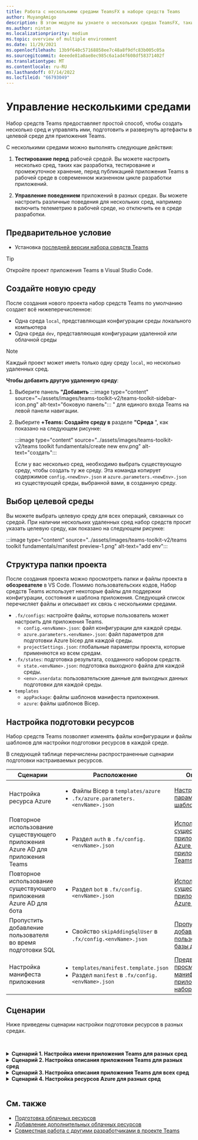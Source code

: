 ```yaml
---
title: Работа с несколькими средами TeamsFX в наборе средств Teams
author: MuyangAmigo
description: В этом модуле вы узнаете о нескольких средах TeamsFX, таких как создание среды, выбор целевой среды и т. д.
ms.author: nintan
ms.localizationpriority: medium
ms.topic: overview of multiple environment
ms.date: 11/29/2021
ms.openlocfilehash: 13b9f640c57168858ee7c48a8f9dfc83b005c05a
ms.sourcegitcommit: 4eeede81a0ae8ec985c6a1ad4f608df58371402f
ms.translationtype: MT
ms.contentlocale: ru-RU
ms.lasthandoff: 07/14/2022
ms.locfileid: "66793049"
---
```

# <a name="manage-multiple-environments"></a>Управление несколькими средами

 Набор средств Teams предоставляет простой способ, чтобы создать несколько сред и управлять ими, подготовить и развернуть артефакты в целевой среде для приложения Teams.

 С несколькими средами можно выполнять следующие действия:

1. **Тестирование перед** рабочей средой. Вы можете настроить несколько сред, таких как разработка, тестирование и промежуточное хранение, перед публикацией приложения Teams в рабочей среде в современном жизненном цикле разработки приложений.

2. **Управление поведением** приложений в разных средах. Вы можете настроить различные поведения для нескольких сред, например включить телеметрию в рабочей среде, но отключить ее в среде разработки.

## <a name="prerequisite"></a>Предварительное условие

* Установка [последней версии набора средств Teams](https://marketplace.visualstudio.com/items?itemName=TeamsDevApp.ms-teams-vscode-extension)

> [!TIP]
> Откройте проект приложения Teams в Visual Studio Code.

## <a name="create-a-new-environment"></a>Создайте новую среду

После создания нового проекта набор средств Teams по умолчанию создает всё нижеперечисленное:

* Одна среда `local`, представляющая конфигурации среды локального компьютера
* Одна среда `dev`, представляющая конфигурации удаленной или облачной среды

> [!NOTE]
> Каждый проект может иметь только одну среду `local`, но несколько удаленных сред.

**Чтобы добавить другую удаленную среду**:

1. Выберите панель **"Добавить** :::image type="content" source="~/assets/images/teams-toolkit-v2/teams-toolkit-sidebar-icon.png" alt-text="боковую панель"::: " для единого входа Teams на левой панели навигации.
2. Выберите **+Teams: Создайте среду в** разделе **"Среда** ", как показано на следующем рисунке:

   :::image type="content" source="../assets/images/teams-toolkit-v2/teams toolkit fundamentals/create new env.png" alt-text="создать":::

   Если у вас несколько сред, необходимо выбрать существующую среду, чтобы создать ту же среду. Эта команда копирует содержимое `config.<newEnv>.json` и `azure.parameters.<newEnv>.json` из существующей среды, выбранной вами, в созданную среду.

## <a name="select-target-environment"></a>Выбор целевой среды

Вы можете выбрать целевую среду для всех операций, связанных со средой. При наличии нескольких удаленных сред набор средств просит указать целевую среду, как показано на следующем рисунке:

:::image type="content" source="../assets/images/teams-toolkit-v2/teams toolkit fundamentals/manifest preview-1.png" alt-text="add env":::

## <a name="project-folder-structure"></a>Структура папки проекта

После создания проекта можно просмотреть папки и файлы проекта в **обозревателе** в VS Code. Помимо пользовательских кодов, Набор средств Teams использует некоторые файлы для поддержки конфигурации, состояния и шаблона приложения. Следующий список перечисляет файлы и описывает их связь с несколькими средами.

* `.fx/configs`: настройте файлы, которые пользователь может настроить для приложения Teams.
  * `config.<envName>.json`: файл конфигурации для каждой среды.
  * `azure.parameters.<envName>.json`: файл параметров для подготовки Azure bicep для каждой среды.
  * `projectSettings.json`: глобальные параметры проекта, которые применяются ко всем средам.
* `.fx/states`: подготовка результата, созданного набором средств.
  * `state.<envName>.json`: подготовка выходного файла для каждой среды.
  * `<env>.userdata`: пользовательские данные для выходных данных подготовки для каждой среды.
* `templates`
  * `appPackage`: файлы шаблонов манифеста приложения.
  * `azure`: файлы шаблонов Bicep.

## <a name="customize-resource-provision"></a>Настройка подготовки ресурсов

Набор средств Teams позволяет изменять файлы конфигурации и файлы шаблонов для настройки подготовки ресурсов в каждой среде.

В следующей таблице перечислены распространенные сценарии подготовки настраиваемых ресурсов.

| Сценарии | Расположение| Описание |
| --- | --- | --- |
| Настройка ресурса Azure | <ul> <li>Файлы Bicep в `templates/azure`</li> <li>`.fx/azure.parameters.<envName>.json`</li></ul> | [Настройка параметров и шаблонов ARM](provision.md#customize-arm-template-files) |
| Повторное использование существующего приложения Azure AD для приложения Teams  | <ul> <li>Раздел `auth` в `.fx/config.<envName>.json`</li> </ul> |  [Использование существующего приложения Azure AD для приложения Teams](provision.md#use-an-existing-azure-ad-app-for-your-teams-app) |
| Повторное использование существующего приложения Azure AD для бота | <ul> <li>Раздел `bot` в `.fx/config.<envName>.json`</li> </ul> | [Использование существующего приложения Azure AD для бота](provision.md#use-an-existing-azure-ad-app-for-your-bot) |
| Пропустить добавление пользователя во время подготовки SQL | <ul> <li>Свойство `skipAddingSqlUser` в `.fx/config.<envName>.json`</li> </ul> | [Пропустить добавление пользователя для базы данных SQL](provision.md#skip-adding-user-for-sql-database) |
| Настройка манифеста приложения | <ul> <li>`templates/manifest.template.json`</li> <li>Раздел `manifest` в `.fx/config.<envName>.json`</li>  </ul> | [Предварительный просмотр манифеста приложения в наборе средств](TeamsFx-preview-and-customize-app-manifest.md)|

## <a name="scenarios"></a>Сценарии

Ниже приведены сценарии настройки подготовки ресурсов в разных средах.
<br>

<br><details>
<summary><b>Сценарий 1. Настройка имени приложения Teams для разных сред </b></summary>

В качестве имени приложения Teams можно `myapp(dev)` задать среду по `dev` умолчанию и `myapp(staging)` промежуточную среду `staging`.

Выполните действия по настройке:

1. Откройте файл конфигурации `.fx/configs/config.dev.json`.
2. Обновите свойство *манифеста > appName > на* `myapp(dev)`.

  Изменения `.fx/configs/config.dev.json` будут выглядеть следующим образом:

  ```json
  {
      "$schema": "https://aka.ms/teamsfx-env-config-schema",
      "description": "You can customize the TeamsFx config for different environments.   Visit https://aka.ms/teamsfx-env-config to learn more about this.",
      "manifest": {
          "appName": {
              "short": "myapp(dev)"
              ...
          }
      }
      ...
  }
  ```

3. Создайте новую среду и приведите `staging` к ней имя, если она не существует.
4. Откройте файл конфигурации `.fx/configs/config.staging.json`.
5. Обновите то же свойство `myapp(staging)`.
6. Запустите команду подготовки для сред `dev` и `staging`, чтобы обновить имя приложения в удаленных средах. Сведения о выполнении команды подготовки с помощью Набора средств Teams см. в [разделе "Подготовка"](provision.md#provision-using-teams-toolkit).

</details>

<details>
<summary><b>Сценарий 2. Настройка описания приложения Teams для разных сред</b></summary>

Вы можете задать разные описания приложений Teams для разных сред:

* Для среды по умолчанию `dev`описание равно `my app description for dev`.
* Для промежуточной среды `staging`описанием является `my app description for staging`.

Выполните действия по настройке:

1. Откройте файл конфигурации `.fx/configs/config.dev.json`.
2. Добавьте новое свойство манифеста *> описание > с* значением `my app description for dev`.

  Изменения `.fx/configs/config.dev.json` будут выглядеть следующим образом:

  ```json
  {
      "$schema": "https://aka.ms/teamsfx-env-config-schema",
      "description": "You can customize the TeamsFx config for different environments.   Visit https://aka.ms/teamsfx-env-config to learn more about this.",
      "manifest": {
          ...
          "description": {
              "short": "`my app description for dev"
              ...
          }
      }
      ...
  }
  ```

3. Создайте новую среду и приведите `staging` к ней имя, если она не существует.
4. Откройте файл конфигурации `.fx/configs/config.staging.json`.
5. Добавьте то же свойство в `my app description for staging`.
6. Откройте шаблон манифеста приложения `templates/appPackage/manifest.template.json`Teams.
7. Обновите свойство, `description > short` чтобы использовать **переменную,** определенную в настройках файлов с синтаксисом кэша `{{config.manifest.description.short}}`.
  
  Изменения `manifest.template.json` будут выглядеть следующим образом:

  ```json
  {
    "$schema": "https://developer.microsoft.com/en-us/json-schemas/teams/v1.11/MicrosoftTeams.schema.json",
    "manifestVersion": "1.11",
    "version": "1.0.0",
    ...
    "description": {
      "short": "{{config.manifest.description.short}}", 
      ...
    },
    ...
  }
  ```

8. Выполните команду подготовки для сред `dev` и `staging`, чтобы обновить имя приложения в удаленных средах.

</details>

<details>
<summary><b>Сценарий 3. Настройка описания приложения Teams для всех сред</b></summary>

В описании приложения Teams можно задать `my app description` значение для всех сред.

Так как шаблон манифеста приложения Teams используется во всех средах, мы можем обновить в нем значение описания для нашей целевой среды:

1. Откройте шаблон манифеста приложения `templates/appPackage/manifest.template.json`Teams.
2. Обновите свойство `description > short` **с жестко заданной строкой**`my app description`.
  
  Изменения `manifest.template.json` будут выглядеть следующим образом:

  ```json
  {
    "$schema": "https://developer.microsoft.com/en-us/json-schemas/teams/v1.11/MicrosoftTeams.schema.json",
    "manifestVersion": "1.11",
    "version": "1.0.0",
    ...
    "description": {
      "short": "my app description",
      ...
    },
    ...
  }

  ```

3. Выполните команду подготовки для **всех сред**, чтобы обновить имя приложения в удаленных средах.

</details>

<details>
<br><summary><b>Сценарий 4. Настройка ресурсов Azure для разных сред</b></summary>
Вы можете настроить ресурсы Azure для каждой среды, например изменить среду, соответствующую fx/configs/azure.parameters. {env}.json-файл для указания имени функции Azure.

Дополнительные сведения о файлах шаблонов и параметров Bicep см. в разделе ["Подготовка облачных ресурсов".](provision.md)
</details>
</br>

## <a name="see-also"></a>См. также

* [Подготовка облачных ресурсов](provision.md)
* [Добавление дополнительных облачных ресурсов](add-resource.md)
* [Совместная работа с другими разработчиками в проекте Teams](TeamsFx-collaboration.md)
